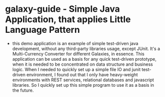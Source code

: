 # galaxy-guide - Simple Java Application, that applies Little Language Pattern 

* this demo application is an example of simple test-driven java development, without any third-party libraries usage, except JUnit.
It's a Multi-Currency Converter for different Galaxies, in essence.
This application can be used as a basis for any quick test-driven prototype, when it is needed to be concentrated on data structure
and business logic. When I needed to quickly set up a simple file IO and junit test-driven environment, I found out that I
only have heavy-weight environments with REST services, relational databases and javascript libraries. So I quickly set up this simple program
to use it as a basis in the future.
